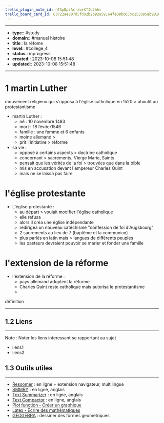 ```yaml
---
trello_plugin_note_id: nTApDpzAc-zwsKTIL5hhv
trello_board_card_id: 63722ae807d5fd02b2b92859;64fe08bc63bc153395eb9818
---
```




---
- **type**:: #study
- **domain**:: #manuel histoire
- **title**:: la réfome
- **level**:: #college_4
- **status**:: inprogress
- **created**:: 2023-10-08 15:51:48
- **updated**:: 2023-10-08 15:51:48
---


# 1 martin Luther

mouvement religieux qui s'opposa à l'église catholique en 1520 > aboutit au protestantisme

- martin Luther :
	- né : 10 novembre 1483
	- mort : 18 février1546
	- famille : une femme et 6 enfants
	- moine allemand >
	- prit l'initiative > réforme
- sa vie :
	- opposé à certains aspects > doctrine catholique
	- concernant > sacrements, Vierge Marie, Saints
	- pensait que les vérités de la foi > trouvées que dans la bible
	- mis en accusation devant l'empereur Charles Quint
	- mais ne se laissa pas faire

# l'église protestante

- L'église protestante :
	- au départ > voulait modifier l'église catholique
	- elle refusa
	- alors il créa une église indépendante
	- redirigea un nouveau catéchisme "confession de foi d'Augsbourg"
	- 2 sacrements au lieu de 7 (baptême et la communion)
	- plus parlés en latin mais > langues de différents peuples
	- les pasteurs devraient pouvoir se marier et fonder une famille

# l'extension de la réforme

-  l'extension de la réforme :
	- pays allemand adoptent la réforme
	- Charles Quint reste catholique mais autorisa le protestantisme
	- 



définition

---



## 1.2	Liens
---

Note :  Noter les liens interessant se rapportant au sujet

- liens1
- liens2



## 1.3	Outils utiles
---

-   [Resoomer](https://resoomer.com/fr) : en ligne + extension navigateur, multilingue
-   [SMMRY](https://smmry.com/) : en ligne, anglais
-   [Text Summarizer](http://textsummarization.net/text-summarizer) : en ligne, anglais
-   [Text Compactor](https://www.textcompactor.com/) : en ligne, anglais
- [Plot function - Créer un graphique](https://github.com/leonhma/obsidian-functionplot)
- [Latex - Ecrire des mathématiques](https://fr.wikibooks.org/wiki/LaTeX/%C3%89crire_des_math%C3%A9matiques)
- [GEOGEBRA](https://www.geogebra.org/geometry?lang=fr) : dessiner des formes geometriques 